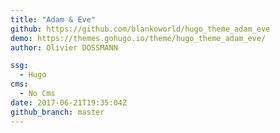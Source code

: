```yaml
---
title: "Adam & Eve"
github: https://github.com/blankoworld/hugo_theme_adam_eve
demo: https://themes.gohugo.io/theme/hugo_theme_adam_eve/
author: Olivier DOSSMANN

ssg:
  - Hugo
cms:
  - No Cms
date: 2017-06-21T19:35:04Z
github_branch: master
---
```

